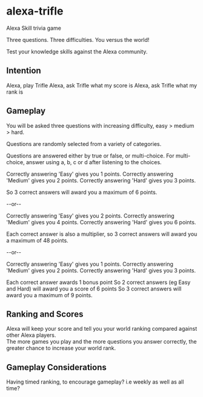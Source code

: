 # alexa-trifle
Alexa Skill trivia game

Three questions. Three difficulties. You versus the world!

Test your knowledge skills against the Alexa community.


## Intention
Alexa, play Trifle
Alexa, ask Trifle what my score is
Alexa, ask Trifle what my rank is


## Gameplay
You will be asked three questions with increasing difficulty, easy > medium > hard.

Questions are randomly selected from a variety of categories.

Questions are answered either by true or false, or multi-choice.  For multi-choice, answer using a, b, c or d after listening to the choices.

Correctly answering 'Easy' gives you 1 points.
Correctly answering 'Medium' gives you 2 points.
Correctly answering 'Hard' gives you 3 points.

So 3 correct answers will award you a maximum of 6 points.

--or--

Correctly answering 'Easy' gives you 2 points.
Correctly answering 'Medium' gives you 4 points.
Correctly answering 'Hard' gives you 6 points.

Each correct answer is also a multiplier, so 3 correct answers will award you a maximum of 48 points.

--or--

Correctly answering 'Easy' gives you 1 points.
Correctly answering 'Medium' gives you 2 points.
Correctly answering 'Hard' gives you 3 points.

Each correct answer awards 1 bonus point
So 2 correct answers (eg Easy and Hard) will award you a score of 6 points
So 3 correct answers will award you a maximum of 9 points.


## Ranking and Scores
Alexa will keep your score and tell you your world ranking compared against other Alexa players.  
The more games you play and the more questions you answer correctly, the greater chance to increase your world rank.


## Gameplay Considerations
Having timed ranking, to encourage gameplay? i.e weekly as well as all time?
